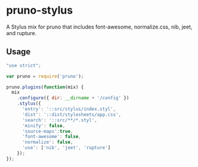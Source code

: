 # pruno-stylus

A Stylus mix for pruno that includes font-awesome, normalize.css, nib, jeet, and rupture.

## Usage

```js
"use strict";

var pruno = require('pruno');

pruno.plugins(function(mix) {
  mix
    .configure({ dir: __dirname + '/config' })
    .stylus({
      'entry': '::src/stylus/index.styl',
      'dist': '::dist/stylesheets/app.css',
      'search': '::src/**/*.styl',
      'minify': false,
      'source-maps':true,
      'font-awesome': false,
      'normalize': false,
      'use': ['nib', 'jeet', 'rupture']
    });
});
```
